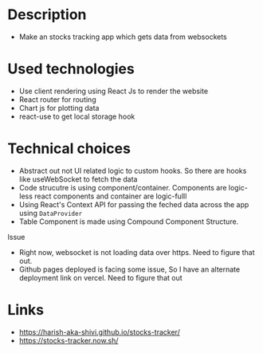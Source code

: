 # Description
- Make an stocks tracking app which gets data from websockets

# Used technologies
- Use client rendering using React Js to render the website
- React router for routing
- Chart js for plotting data
- react-use to get local storage hook


# Technical choices
- Abstract out not UI related logic to custom hooks. So there are hooks like useWebSocket to fetch the data
- Code strucutre is using component/container. Components are logic-less react components and container are logic-fulll
- Using React's Context API for passing the feched data across the app using `DataProvider`
- Table Component is made using Compound Component Structure.

Issue
- Right now, websocket is not loading data over https. Need to figure that out.
- Github pages deployed is facing some issue, So I have an alternate deployment link on vercel. Need to figure that out

# Links
- https://harish-aka-shivi.github.io/stocks-tracker/
- https://stocks-tracker.now.sh/